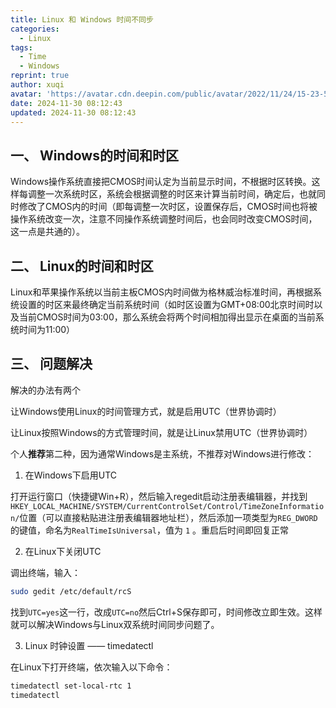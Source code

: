 ```yaml
---
title: Linux 和 Windows 时间不同步
categories:
  - Linux
tags:
  - Time
  - Windows
reprint: true
author: xuqi
avatar: 'https://avatar.cdn.deepin.com/public/avatar/2022/11/24/15-23-58-e3363b76.png'
date: 2024-11-30 08:12:43
updated: 2024-11-30 08:12:43
---
```


##  一、 Windows的时间和时区

Windows操作系统直接把CMOS时间认定为当前显示时间，不根据时区转换。这样每调整一次系统时区，系统会根据调整的时区来计算当前时间，确定后，也就同时修改了CMOS内的时间（即每调整一次时区，设置保存后，CMOS时间也将被操作系统改变一次，注意不同操作系统调整时间后，也会同时改变CMOS时间，这一点是共通的）。

## 二、 Linux的时间和时区

Linux和苹果操作系统以当前主板CMOS内时间做为格林威治标准时间，再根据系统设置的时区来最终确定当前系统时间（如时区设置为GMT+08:00北京时间时以及当前CMOS时间为03:00，那么系统会将两个时间相加得出显示在桌面的当前系统时间为11:00）

## 三、 问题解决

解决的办法有两个

让Windows使用Linux的时间管理方式，就是启用UTC（世界协调时）

让Linux按照Windows的方式管理时间，就是让Linux禁用UTC（世界协调时）

个人**推荐**第二种，因为通常Windows是主系统，不推荐对Windows进行修改：

1. 在Windows下启用UTC

打开运行窗口（快捷键Win+R），然后输入regedit启动注册表编辑器，并找到`HKEY_LOCAL_MACHINE/SYSTEM/CurrentControlSet/Control/TimeZoneInformation/`位置（可以直接粘贴进注册表编辑器地址栏），然后添加一项类型为`REG_DWORD`的键值，命名为`RealTimeIsUniversal`，值为 `1` 。重启后时间即回复正常

2. 在Linux下关闭UTC

调出终端，输入：
```sh
sudo gedit /etc/default/rcS
```
找到`UTC=yes`这一行，改成`UTC=no`然后Ctrl+S保存即可，时间修改立即生效。这样就可以解决Windows与Linux双系统时间同步问题了。

3. Linux 时钟设置 —— timedatectl 

在Linux下打开终端，依次输入以下命令：
```sh
timedatectl set-local-rtc 1
timedatectl
```
